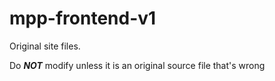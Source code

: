 # mpp-frontend-v1

Original site files.

Do ***NOT*** modify unless it is an original source file that's wrong
